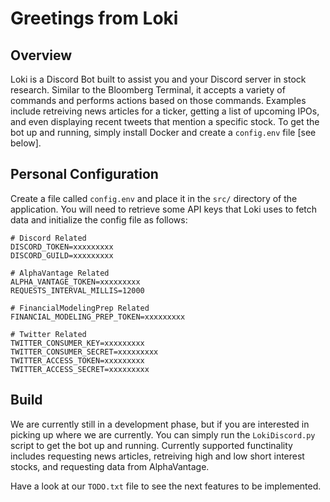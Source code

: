 # Greetings from Loki

## Overview
Loki is a Discord Bot built to assist you and your Discord server in stock research. Similar to the Bloomberg Terminal, it accepts a variety of commands and performs actions based on those commands. Examples include retreiving news articles for a ticker, getting a list of upcoming IPOs, and even displaying recent tweets that mention a specific stock. To get the bot up and running, simply install Docker and create a ```config.env``` file [see below]. 

## Personal Configuration 
Create a file called ```config.env``` and place it in the ```src/``` directory of the application. You will need to retrieve some API keys that Loki uses to fetch data and initialize the config file as follows:

```
# Discord Related
DISCORD_TOKEN=xxxxxxxxx
DISCORD_GUILD=xxxxxxxxx

# AlphaVantage Related
ALPHA_VANTAGE_TOKEN=xxxxxxxxx
REQUESTS_INTERVAL_MILLIS=12000 

# FinancialModelingPrep Related
FINANCIAL_MODELING_PREP_TOKEN=xxxxxxxxx

# Twitter Related
TWITTER_CONSUMER_KEY=xxxxxxxxx
TWITTER_CONSUMER_SECRET=xxxxxxxxx
TWITTER_ACCESS_TOKEN=xxxxxxxxx
TWITTER_ACCESS_SECRET=xxxxxxxxx
```


## Build
We are currently still in a development phase, but if you are interested in picking up where we are currently. You can simply run the ```LokiDiscord.py``` script to get the bot up and running. Currently supported functinality includes requesting news articles, retreiving high and low short interest stocks, and requesting data from AlphaVantage. 

Have a look at our ```TODO.txt``` file to see the next features to be implemented.